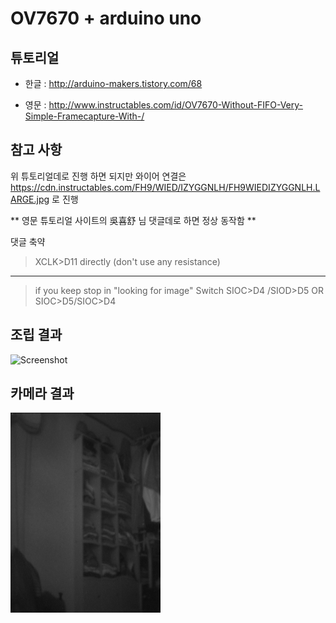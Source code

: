 ﻿
# OV7670 + arduino uno

## 튜토리얼
* 한글 : http://arduino-makers.tistory.com/68

* 영문 : http://www.instructables.com/id/OV7670-Without-FIFO-Very-Simple-Framecapture-With-/


## 참고 사항
위 튜토리얼데로 진행 하면 되지만
와이어 연결은 https://cdn.instructables.com/FH9/WIED/IZYGGNLH/FH9WIEDIZYGGNLH.LARGE.jpg 로 진행

** 영문 튜토리얼 사이트의 吳喜舒 님 댓글데로 하면 정상 동작함 **

댓글 축약
> XCLK>D11 directly (don't use any resistance)
---
> if you keep stop in "looking for image"
Switch SIOC>D4 /SIOD>D5 OR SIOC>D5/SIOC>D4


## 조립 결과
![Screenshot](pic1.png)

## 카메라 결과
![Screenshot](pic2.png)


